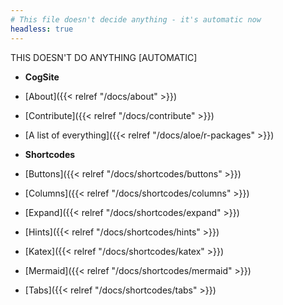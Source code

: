 ```yaml
---
# This file doesn't decide anything - it's automatic now
headless: true
---
```


THIS DOESN'T DO ANYTHING [AUTOMATIC]

- **CogSite**
- [About]({{< relref "/docs/about" >}})
 - [Contribute]({{< relref "/docs/contribute" >}})
- [A list of everything]({{< relref "/docs/aloe/r-packages" >}})

- **Shortcodes**
- [Buttons]({{< relref "/docs/shortcodes/buttons" >}})
- [Columns]({{< relref "/docs/shortcodes/columns" >}})
- [Expand]({{< relref "/docs/shortcodes/expand" >}})
- [Hints]({{< relref "/docs/shortcodes/hints" >}})
- [Katex]({{< relref "/docs/shortcodes/katex" >}})
- [Mermaid]({{< relref "/docs/shortcodes/mermaid" >}})
- [Tabs]({{< relref "/docs/shortcodes/tabs" >}})
<br />
